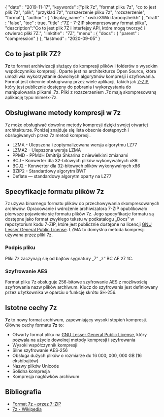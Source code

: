 {
  "date" : "2019-11-17",
  "keywords" :["plik 7z", "format pliku 7z", "co to jest plik 7z", "plik", "przykład 7z", "rozszerzenie pliku 7z", "rozszerzenie", "format"],
  "author" : {
    "display_name" : "xwiki:XWiki.farooqsheikh"
},
  "draft" : "false",
  "toc" : true,
  "title" :"7Z - 7-ZIP skompresowany format pliku",
  "description":"Co to jest plik 7Z i interfejsy API, które mogą tworzyć i otwierać pliki 7Z.",
  "linktitle" : "7Z",
  "menu" : {
    "docs" : {
      "parent" : "compression"
}
},
  "lastmod" : "2020-09-05"
}

## Co to jest plik 7Z?

**7z** to format archiwizacji służący do kompresji plików i folderów o wysokim współczynniku kompresji. Oparte jest na architekturze Open Source, która umożliwia wykorzystanie dowolnych algorytmów kompresji i szyfrowania. Format jest obecnie obsługiwany przez wiele aplikacji, takich jak [7-ZIP](https://www.7-zip.org/), który jest publicznie dostępny do pobrania i wykorzystania do manipulowania plikami .7z. Pliki z rozszerzeniem .7z mają skompresowaną aplikację typu mime/x-7z.

## Obsługiwane metody kompresji w 7z ##

7z może obsługiwać dowolne metody kompresji dzięki swojej otwartej architekturze. Poniżej znajduje się lista obecnie dostępnych i obsługiwanych przez 7z metod kompresji.

* LZMA - Ulepszona i zoptymalizowana wersja algorytmu LZ77
* LZMA2 - Ulepszona wersja LZMA
* PPMD - PPMdH Dmitrija Shkarina z niewielkimi zmianami
* BCJ - Konwerter dla 32-bitowych plików wykonywalnych x86
* BCJ2 - Konwerter dla 32-bitowych plików wykonywalnych x86
* BZIP2 - Standardowy algorytm BWT
* Deflate — standardowy algorytm oparty na LZ77

## Specyfikacje formatu plików 7z

7z używa binarnego formatu plików do przechowywania skompresowanych archiwów. Opracowanie i wdrożenie archiwizatora 7-ZIP opublikowało pierwsze pojawienie się formatu plików 7z. Jego specyfikacje formatu są dostępne jako format zwykłego tekstu w podkatalogu „Docs” w repozytorium kodu 7-ZIP, które jest publicznie dostępne na licencji [GNU Lesser General Public License](https://www.gnu.org/copyleft/lesser.html). LZMA to domyślna metoda kompresji używana przez pliki 7z.

### Podpis pliku

Pliki 7z zaczynają się od bajtów sygnatury „7” „z” BC AF 27 1C.

### Szyfrowanie AES

Format pliku 7z obsługuje 256-bitowe szyfrowanie AES z możliwością szyfrowania nazw plików archiwum. Klucz do szyfrowania jest definiowany przez użytkownika w oparciu o funkcję skrótu SH-256.

## Istotne cechy 7z

**7z** to nowy format archiwum, zapewniający wysoki stopień kompresji. Główne cechy formatu **7z** to:

* Otwarty format pliku na [GNU Lesser General Public License](https://www.gnu.org/copyleft/lesser.html), który pozwala na użycie dowolnej metody kompresji i szyfrowania
* Wysoki współczynnik kompresji
* Silne szyfrowanie AES-256
* Obsługa dużych plików o rozmiarze do 16 000, 000, 000 GB (16 eksbibajtów)
* Nazwy plików Unicode
* Solidna kompresja
* Kompresja nagłówków archiwum

## Bibliografia

* [Format 7z – przez 7-ZIP](https://www.7-zip.org/7z.html)
* [7z - Wikipedia](https://en.wikipedia.org/wiki/7z)

